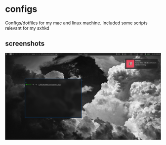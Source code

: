 # configs

<!-- hey there -->

Configs/dotfiles for my mac and linux machine. Included some scripts relevant for my sxhkd

## screenshots

![screenshot of the destop of my arch machine](assets/unixporn.png)


